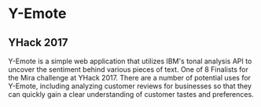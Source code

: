 # Y-Emote

## YHack 2017

Y-Emote is a simple web application that utilizes IBM's tonal analysis API to uncover the sentiment behind various pieces of text. One of 8 Finalists for the Mira challenge at YHack 2017. There are a number of potential uses for Y-Emote, including analyzing customer reviews for businesses so that they can quickly gain a clear understanding of customer tastes and preferences. 
